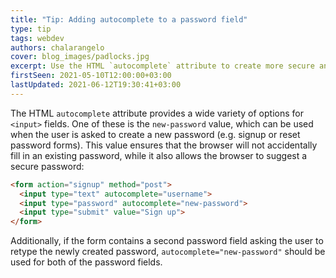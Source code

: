 ```yaml
---
title: "Tip: Adding autocomplete to a password field"
type: tip
tags: webdev
authors: chalarangelo
cover: blog_images/padlocks.jpg
excerpt: Use the HTML `autocomplete` attribute to create more secure and accessible password fields.
firstSeen: 2021-05-10T12:00:00+03:00
lastUpdated: 2021-06-12T19:30:41+03:00
---
```


The HTML `autocomplete` attribute provides a wide variety of options for `<input>` fields. One of these is the `new-password` value, which can be used when the user is asked to create a new password (e.g. signup or reset password forms). This value ensures that the browser will not accidentally fill in an existing password, while it also allows the browser to suggest a secure password:

```html
<form action="signup" method="post">
  <input type="text" autocomplete="username">
  <input type="password" autocomplete="new-password">
  <input type="submit" value="Sign up">
</form>
```

Additionally, if the form contains a second password field asking the user to retype the newly created password, `autocomplete="new-password"` should be used for both of the password fields.
